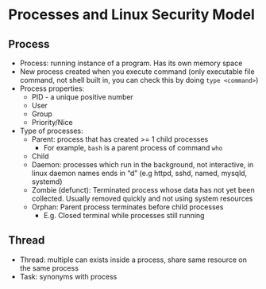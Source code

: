 # Processes and Linux Security Model

## Process
- Process: running instance of a program. Has its own memory space
- New process created when you execute command (only executable file command, not shell built in, you can check this by doing `type <command>`)
- Process properties:
  - PID - a unique positive number
  - User
  - Group
  - Priority/Nice
- Type of processes:
  - Parent: process that has created >= 1 child processes
    - For example, `bash` is a parent process of command `who` 
  - Child 
  - Daemon: processes which run in the background, not interactive, in linux daemon names ends in “d” (e.g httpd, sshd, named, mysqld, systemd)
  - Zombie (defunct): Terminated process whose data has not yet been collected. Usually removed quickly and not using system resources
  - Orphan: Parent process terminates before child processes
    - E.g. Closed terminal while processes still running

## Thread
- Thread: multiple can exists inside a process, share same resource on the same process
- Task: synonyms with process
